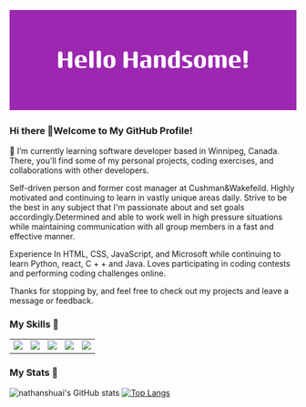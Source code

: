 ![Banner Image](https://github.com/nathanshuai/nathanshuai/blob/main/assets/Hello_Handsome!.png)


### Hi there 👋Welcome to My GitHub Profile!

🌱 I’m currently learning software developer based in Winnipeg, Canada. 
There, you'll find some of my personal projects, coding exercises, and collaborations with other developers.


Self-driven person and former cost manager at Cushman&Wakefeild. Highly motivated and continuing 
to learn in vastly unique areas daily. Strive to be the best in any subject
that I'm passionate about and set goals accordingly.Determined and able to work well in high
pressure situations while maintaining communication with all group members in a fast and
effective manner.

Experience In HTML, CSS, JavaScript, and Microsoft while continuing to learn
Python, react, C + + and Java. Loves participating in coding contests and performing coding
challenges online.

Thanks for stopping by, and feel free to check out my projects and leave a message or feedback.


### My Skills 👋

<table>
  <tr>
    <td>
      <img src="https://img.shields.io/badge/-CSS-1572B6?style=flat-square&logo=css3&logoColor=white">
    </td>
    <td>
      <img src="https://img.shields.io/badge/-HTML-E34F26?style=flat-square&logo=html5&logoColor=white">
    </td>
    <td>
      <img src="https://img.shields.io/badge/-JavaScript-F7DF1E?style=flat-square&logo=javascript&logoColor=black&labelFontSize=50&logoFontSize=60">
    </td>
    <td>
      <img src="https://img.shields.io/badge/-Microsoft-666666?style=flat-square&logo=microsoft&logoColor=white">
    </td>
     <td>
      <img src="https://img.shields.io/badge/React-20232A?style=for-the-badge&logo=react&logoColor=61DAFB">
    </td>
  </tr>
</table>

### My Stats 👋

![nathanshuai's GitHub stats](https://github-readme-stats.vercel.app/api?username=nathanshuai&show_icons=true&theme=radical)
[![Top Langs](https://github-readme-stats.vercel.app/api/top-langs/?username=nathanshuai&layout=compact)](https://github.com/anuraghazra/github-readme-stats)
